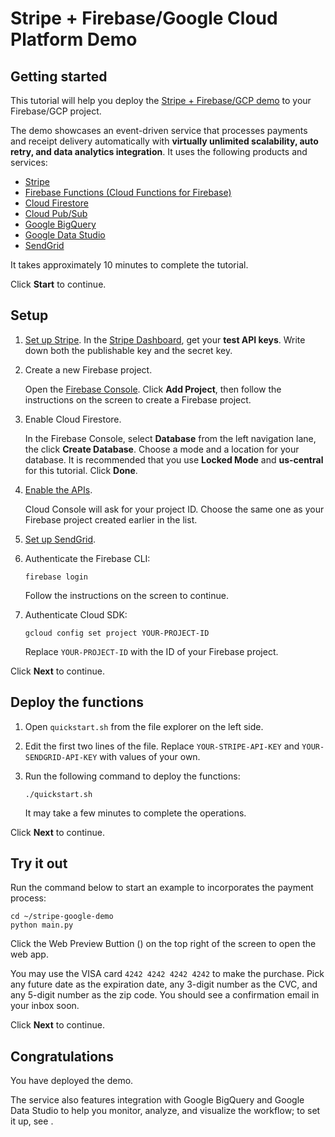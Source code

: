 # Stripe + Firebase/Google Cloud Platform Demo

## Getting started

This tutorial will help you deploy the [Stripe + Firebase/GCP demo](https://github.com/michaelawyu/stripe-google-demo)
to your Firebase/GCP project.

The demo showcases an event-driven service that processes payments and
receipt delivery automatically with **virtually unlimited scalability,
auto retry, and data analytics integration**.
It uses the following products and services:

* [Stripe](https://stripe.com/)
* [Firebase Functions (Cloud Functions for Firebase)](https://firebase.google.com/docs/functions)
* [Cloud Firestore](https://firebase.google.com/docs/firestore/)
* [Cloud Pub/Sub](https://cloud.google.com/pubsub)
* [Google BigQuery](https://cloud.google.com/bigquery)
* [Google Data Studio](https://datastudio.google.com/)
* [SendGrid](https://sendgrid.com)

It takes approximately 10 minutes to complete the tutorial.

Click **Start** to continue.

## Setup

1. [Set up Stripe](https://stripe.com/). In the [Stripe Dashboard](https://dashboard.stripe.com),
get your **test API keys**. Write down both the publishable key and the secret key.

2. Create a new Firebase project.

    Open the [Firebase Console](https://console.firebase.google.com/). Click
    **Add Project**, then follow the instructions on the screen to create
    a Firebase project.

3. Enable Cloud Firestore.

    In the Firebase Console, select **Database** from the left navigation lane,
    the click **Create Database**. Choose a mode and a location for your
    database. It is recommended that you use **Locked Mode** and **us-central**
    for this tutorial. Click **Done**.

4. [Enable the APIs](https://pantheon.corp.google.com/flows/enableapi?apiid=pubsub,bigquery).

    Cloud Console will ask for your project ID. Choose the same one as
    your Firebase project created earlier in the list.

5. [Set up SendGrid](https://sendgrid.com).

6. Authenticate the Firebase CLI:

    ```
    firebase login
    ```

    Follow the instructions on the screen to continue.

7. Authenticate Cloud SDK:

    ```
    gcloud config set project YOUR-PROJECT-ID
    ```

    Replace `YOUR-PROJECT-ID` with the ID of your Firebase project.

Click **Next** to continue.

## Deploy the functions

1. Open `quickstart.sh` from the file explorer on the left side.

2. Edit the first two lines of the file. Replace `YOUR-STRIPE-API-KEY` and
`YOUR-SENDGRID-API-KEY` with values of your own.

3. Run the following command to deploy the functions:

    ```
    ./quickstart.sh
    ```

    It may take a few minutes to complete the operations.

Click **Next** to continue.

## Try it out

Run the command below to start an example to incorporates the payment process:

```
cd ~/stripe-google-demo
python main.py
```

Click the Web Preview Buttion (<walkthrough-web-preview-icon></walkthrough-web-preview-icon>)
on the top right of the screen to open the web app.

You may use the VISA card `4242 4242 4242 4242` to make the purchase. Pick any
future date as the expiration date, any 3-digit number as the CVC, and any
5-digit number as the zip code. You should see a confirmation email in your
inbox soon.

Click **Next** to continue.

## Congratulations

<walkthrough-conclusion-trophy></walkthrough-conclusion-trophy>

You have deployed the demo.

The service also features integration with Google BigQuery and Google Data
Studio to help you monitor, analyze, and visualize
the workflow; to set it up, see <walkthrough-editor-open-file filepath="stripe-google-demo/data-analytics.md" text="Set up Google BigQuery and Google Data Studio"></walkthrough-editor-open-file>.

